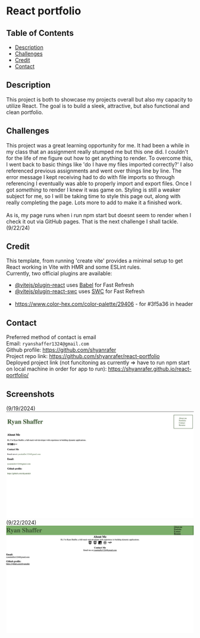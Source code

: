 # React portfolio

## Table of Contents
- [Description](#description)
- [Challenges](#challenges)
- [Credit](#credit)
- [Contact](#contact)

## Description
This project is both to showcase my projects overall but also my capacity to utilize React. The goal is to build a sleek, attractive, but also functional and clean portfolio.  

## Challenges
This project was a great learning opportunity for me. It had been a while in my class that an assignment really stumped me but this one did. I couldn't for the life of me figure out how to get anything to render. To overcome this, I went back to basic things like 'do I have my files imported correctly?' I also referenced previous assignments and went over things line by line. The error message I kept receiving had to do with file imports so through referencing I eventually was able to properly import and export files. Once I got *something* to render I knew it was game on. Styling is still a weaker subject for me, so I will be taking time to style this page out, along with really completing the page. Lots more to add to make it a finished work.
<br/><br/>
As is, my page runs when i run npm start but doesnt seem to render when I check it out via GitHub pages. That is the next challenge I shall tackle. (9/22/24)

## Credit 
This template, from running 'create vite' provides a minimal setup to get React working in Vite with HMR and some ESLint rules.
<br/>
Currently, two official plugins are available:
<br/>
- [@vitejs/plugin-react](https://github.com/vitejs/vite-plugin-react/blob/main/packages/plugin-react/README.md) uses [Babel](https://babeljs.io/) for Fast Refresh
- [@vitejs/plugin-react-swc](https://github.com/vitejs/vite-plugin-react-swc) uses [SWC](https://swc.rs/) for Fast Refresh
<br/><br/>
- https://www.color-hex.com/color-palette/29406 - for #3f5a36 in header

## Contact
Preferred method of contact is email
<br/>
Email: ```ryanshaffer1324@gmail.com```
<br/>
Github profile: https://github.com/shyanrafer
<br/>
Project repo link: https://github.com/shyanrafer/react-portfolio
<br/>
Deployed project link (not funcitoning as currently => have to run npm start on local machine in order for app to run): https://shyanrafer.github.io/react-portfolio/

## Screenshots

(9/19/2024)
![alt text](./src/assets/img/image.png)
(9/22/2024)
![alt text](./src/assets/img/image1.png) 

